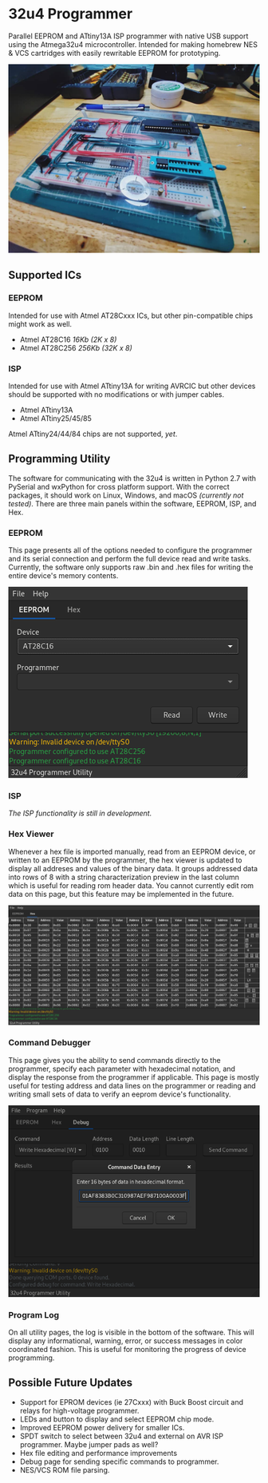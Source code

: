 # 32u4 Programmer
Parallel EEPROM and ATtiny13A ISP programmer with native USB support using the Atmega32u4 microcontroller. Intended for making homebrew NES & VCS cartridges with easily rewritable EEPROM for prototyping.

![Breadboard Prototype](/assets/breadboard-prototype.jpg)

## Supported ICs

### EEPROM

Intended for use with Atmel AT28Cxxx ICs, but other pin-compatible chips might work as well.

- Atmel AT28C16 _16Kb (2K x 8)_
- Atmel AT28C256 _256Kb (32K x 8)_

### ISP

Intended for use with Atmel ATtiny13A for writing AVRCIC but other devices should be supported with no modifications or with jumper cables.

- Atmel ATtiny13A
- Atmel ATtiny25/45/85

Atmel ATtiny24/44/84 chips are not supported, _yet_.

## Programming Utility

The software for communicating with the 32u4 is written in Python 2.7 with PySerial and wxPython for cross platform support. With the correct packages, it should work on Linux, Windows, and macOS _(currently not tested)_. There are three main panels within the software, EEPROM, ISP, and Hex.

### EEPROM

This page presents all of the options needed to configure the programmer and its serial connection and perform the full device read and write tasks. Currently, the software only supports raw .bin and .hex files for writing the entire device's memory contents.

![Utility EEPROM Page](/assets/utility-eeprom.png)

### ISP

_The ISP functionality is still in development._

### Hex Viewer

Whenever a hex file is imported manually, read from an EEPROM device, or written to an EEPROM by the programmer, the hex viewer is updated to display all addreses and values of the binary data. It groups addressed data into rows of 8 with a string characterization preview in the last column which is useful for reading rom header data. You cannot currently edit rom data on this page, but this feature may be implemented in the future.

![Utility Hex Viewer Page](/assets/utility-hex.png)

### Command Debugger

This page gives you the ability to send commands directly to the programmer, specify each parameter with hexadecimal notation, and display the response from the programmer if applicable. This page is mostly useful for testing address and data lines on the programmer or reading and writing small sets of data to verify an eeprom device's functionality.

![Utility Debug Page](/assets/utility-debug.png)

### Program Log

On all utility pages, the log is visible in the bottom of the software. This will display any informational, warning, error, or success messages in color coordinated fashion. This is useful for monitoring the progress of device programming.

## Possible Future Updates

- Support for EPROM devices (ie 27Cxxx) with Buck Boost circuit and relays for high-voltage programmer.
- LEDs and button to display and select EEPROM chip mode.
- Improved EEPROM power delivery for smaller ICs.
- SPDT switch to select between 32u4 and external on AVR ISP programmer. Maybe jumper pads as well?
- Hex file editing and performance improvements
- Debug page for sending specific commands to programmer.
- NES/VCS ROM file parsing.
